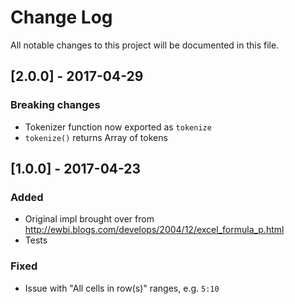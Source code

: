 # Change Log

All notable changes to this project will be documented in this file.

## [2.0.0] - 2017-04-29

### Breaking changes

- Tokenizer function now exported as `tokenize`
- `tokenize()` returns Array of tokens

## [1.0.0] - 2017-04-23

### Added

- Original impl brought over from http://ewbi.blogs.com/develops/2004/12/excel_formula_p.html
- Tests

### Fixed

- Issue with "All cells in row(s)" ranges, e.g. `5:10`
